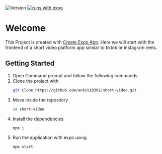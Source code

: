 ![Version](https://img.shields.io/badge/version-0.1-blue.svg?cacheSeconds=2592000)
[![runs with expo](https://img.shields.io/badge/Runs%20with%20Expo-000.svg?style=flat-square&logo=EXPO&labelColor=f3f3f3&logoColor=000)](https://expo.io/)

# Welcome

This Project is created with [Create Expo App](https://expo.dev/).
Here we will start with the frontend of a short video platform app similar to tiktok or instagram reels.

## Getting Started

1. Open Command prompt and follow the following commands
2. Clone the project with
   ```sh
   git clone https://github.com/ankit10301/short-video.git
   ```
3. Move inside the repository
   ```sh
   cd short-video
   ```
4. Install the dependencies
   ```sh
   npm i
   ```
5. Run the application with expo using
   ```sh
   npm start
   ```
   
